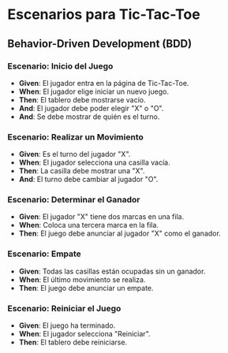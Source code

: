 # Escenarios para Tic-Tac-Toe

## Behavior-Driven Development (BDD)

### Escenario: Inicio del Juego
- **Given**: El jugador entra en la página de Tic-Tac-Toe.
- **When**: El jugador elige iniciar un nuevo juego.
- **Then**: El tablero debe mostrarse vacío.
- **And**: El jugador debe poder elegir "X" o "O".
- **And**: Se debe mostrar de quién es el turno.

### Escenario: Realizar un Movimiento
- **Given**: Es el turno del jugador "X".
- **When**: El jugador selecciona una casilla vacía.
- **Then**: La casilla debe mostrar una "X".
- **And**: El turno debe cambiar al jugador "O".

### Escenario: Determinar el Ganador
- **Given**: El jugador "X" tiene dos marcas en una fila.
- **When**: Coloca una tercera marca en la fila.
- **Then**: El juego debe anunciar al jugador "X" como el ganador.

### Escenario: Empate
- **Given**: Todas las casillas están ocupadas sin un ganador.
- **When**: El último movimiento se realiza.
- **Then**: El juego debe anunciar un empate.

### Escenario: Reiniciar el Juego
- **Given**: El juego ha terminado.
- **When**: El jugador selecciona "Reiniciar".
- **Then**: El tablero debe reiniciarse.
